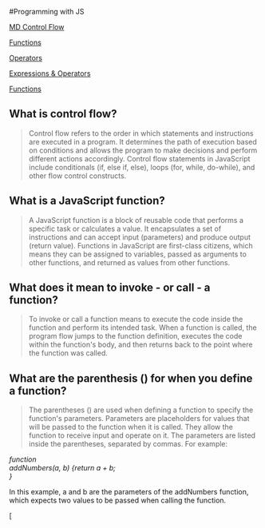 #Programming with JS

[MD Control Flow](https://developer.mozilla.org/en-US/docs/Glossary/Control_flow)

[Functions](https://www.w3schools.com/js/js_functions.asp)

[Operators](https://www.w3schools.com/js/js_operators.asp)

[Expressions & Operators](https://developer.mozilla.org/en-US/docs/Web/JavaScript/Guide/Expressions_and_Operators) 

[Functions](https://developer.mozilla.org/en-US/docs/Web/JavaScript/Guide/Functions)


## What is control flow?
> Control flow refers to the order in which statements and instructions are executed in a program. It determines the path of execution based on conditions and allows the program to make decisions and perform different actions accordingly. Control flow statements in JavaScript include conditionals (if, else if, else), loops (for, while, do-while), and other flow control constructs.

## What is a JavaScript function?
> A JavaScript function is a block of reusable code that performs a specific task or calculates a value. It encapsulates a set of instructions and can accept input (parameters) and produce output (return value). Functions in JavaScript are first-class citizens, which means they can be assigned to variables, passed as arguments to other functions, and returned as values from other functions.

## What does it mean to invoke - or call - a function?
> To invoke or call a function means to execute the code inside the function and perform its intended task. When a function is called, the program flow jumps to the function definition, executes the code within the function's body, and then returns back to the point where the function was called.


## What are the parenthesis () for when you define a function?
>The parentheses () are used when defining a function to specify the function's parameters. Parameters are placeholders for values that will be passed to the function when it is called. They allow the function to receive input and operate on it. The parameters are listed inside the parentheses, separated by commas. For example:


*function   
addNumbers(a, b) {return a + b;  
}*

In this example, a and b are the parameters of the addNumbers function, which expects two values to be passed when calling the function.

[